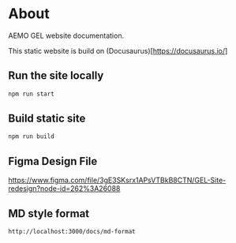 # About
AEMO GEL website documentation. 

This static website is build on (Docusaurus)[https://docusaurus.io/]

## Run the site locally 

```bash
npm run start
```

## Build static site
```bash
npm run build
```

## Figma Design File 

https://www.figma.com/file/3gE3SKsrx1APsVTBkB8CTN/GEL-Site-redesign?node-id=262%3A26088

## MD style format 

`http://localhost:3000/docs/md-format`